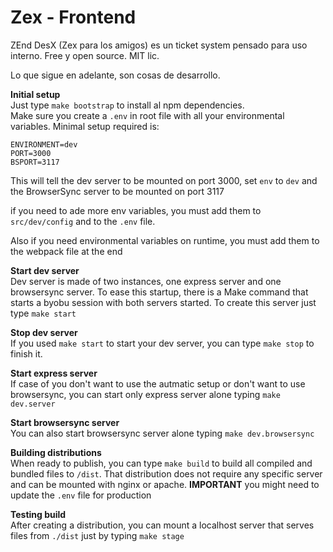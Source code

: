 Zex - Frontend
===============

ZEnd DesX (Zex para los amigos) es un ticket system pensado para uso interno.
Free y open source. MIT lic.


Lo que sigue en adelante, son cosas de desarrollo.

**Initial setup**  
Just type `make bootstrap` to install al npm dependencies.  
Make sure you create a `.env` in root file with all your environmental variables. Minimal setup required is:
```
ENVIRONMENT=dev
PORT=3000
BSPORT=3117
```
This will tell the dev server to be mounted on port 3000, set `env` to `dev` and the BrowserSync server to be mounted on port 3117

if you need to ade more env variables, you must add them to `src/dev/config` and to the `.env` file.

Also if you need environmental variables on runtime, you must add them to the webpack file at the end

**Start dev server**  
Dev server is made of two instances, one express server and one browsersync server. To ease this startup, there is a Make command that starts a byobu session with both servers started. To create this server just type `make start`

**Stop dev server**  
If you used `make start` to start your dev server, you can type `make stop` to finish it.

**Start express server**  
If case of you don't want to use the autmatic setup or don't want to use browsersync, you can start only express server alone typing `make dev.server`

**Start browsersync server**  
You can also start browsersync server alone typing `make dev.browsersync`

**Building distributions**  
When ready to publish, you can type `make build` to build all compiled and bundled files to `/dist`. That distribution does not require any specific server and can be mounted with nginx or apache. **IMPORTANT** you might need to update the `.env` file for production

**Testing build**  
After creating a distribution, you can mount a localhost server that serves files from `./dist` just by typing `make stage`

